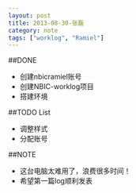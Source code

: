 ```yaml
---
layout: post
title: 2013-08-30-张磊
category: note
tags: ["worklog", "Ramiel"]
---
```


##DONE
* 创建nbicramiel账号
* 创建NBIC-worklog项目
* 搭建环境

##TODO List
* 调整样式
* 分配账号

##NOTE
* 这台电脑太难用了，浪费很多时间！
* 希望第一篇log顺利发表